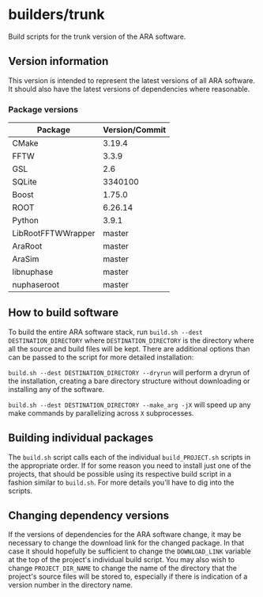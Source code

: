 # builders/trunk

Build scripts for the trunk version of the ARA software.

## Version information

This version is intended to represent the latest versions of all ARA software. It should also have the latest versions of dependencies where reasonable.

### Package versions

| Package            | Version/Commit   |
| ------------------ | ---------------- |
| CMake              | 3.19.4           |
| FFTW               | 3.3.9            |
| GSL                | 2.6              |
| SQLite             | 3340100          |
| Boost              | 1.75.0           |
| ROOT               | 6.26.14          |
| Python             | 3.9.1            |
| LibRootFFTWWrapper | master           |
| AraRoot            | master           |
| AraSim             | master           |
| libnuphase         | master           |
| nuphaseroot        | master           |

## How to build software

To build the entire ARA software stack, run `build.sh --dest DESTINATION_DIRECTORY` where `DESTINATION_DIRECTORY` is the directory where all the source and build files will be kept. There are additional options than can be passed to the script for more detailed installation:

`build.sh --dest DESTINATION_DIRECTORY --dryrun` will perform a dryrun of the installation, creating a bare directory structure without downloading or installing any of the software.

`build.sh --dest DESTINATION_DIRECTORY --make_arg -jX` will speed up any make commands by parallelizing across `X` subprocesses.


## Building individual packages

The `build.sh` script calls each of the individual `build_PROJECT.sh` scripts in the appropriate order. If for some reason you need to install just one of the projects, that should be possible using its respective build script in a fashion similar to `build.sh`. For more details you'll have to dig into the scripts.


## Changing dependency versions

If the versions of dependencies for the ARA software change, it may be necessary to change the download link for the changed package. In that case it should hopefully be sufficient to change the `DOWNLOAD_LINK` variable at the top of the project's individual build script. You may also wish to change `PROJECT_DIR_NAME` to change the name of the directory that the project's source files will be stored to, especially if there is indication of a version number in the directory name.
